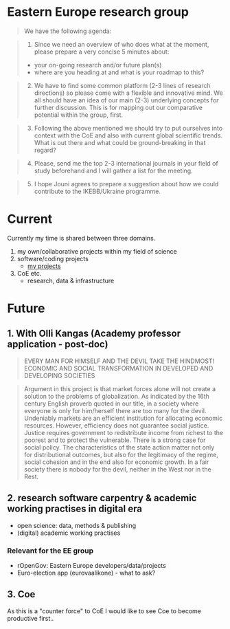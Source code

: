 # Eastern Europe research group

>We have the following agenda:

>1) Since we need an overview of who does what at the moment, please prepare a very concise 5 minutes about:
> - your on-going research and/or future plan(s)
> - where are you heading at and what is your roadmap to this?

>2) We have to find some common platform (2-3 lines of research directions) so please come with a flexible and innovative mind. We all should have an idea of our main (2-3) underlying concepts for further discussion. This is for mapping out our comparative potential within the group, first.

>3) Following the above mentioned we should try to put ourselves into context with the CoE and also with current global scientific trends. What is out there and what could be ground-breaking in that regard?

>4) Please, send me the top 2-3 international journals in your field of study beforehand and I will gather a list for the meeting.

>5) I hope Jouni agrees to prepare a suggestion about how we could contribute to the IKEBB/Ukraine programme. 

# Current

Currently my time is shared between three domains. 

1. my own/collaborative projects within my field of science
2. software/coding projects
    - [my projects](http://muuankarski.github.io/phdthesis/)
3.  CoE etc.
    - research, data & infrastructure

# Future

## 1. With Olli Kangas (Academy professor application - post-doc)

>EVERY MAN FOR HIMSELF AND THE DEVIL TAKE THE HINDMOST! ECONOMIC AND SOCIAL TRANSFORMATION IN DEVELOPED AND DEVELOPING SOCIETIES

>Argument in this project is that market forces alone will not create a solution to the problems of globalization. As indicated by the 16th century English proverb quoted in our title, in a society where everyone is only for him/herself there are too many for the devil. Undeniably markets are an efficient institution for allocating economic resources. However, efficiency does not guarantee social justice. Justice requires government to redistribute income from richest to the poorest and to protect the vulnerable. There is a strong case for social policy. The characteristics of the state action matter not only for distributional outcomes, but also for the legitimacy of the regime, social cohesion and in the end also for economic growth. In a fair society there is nobody for the devil, neither in the West nor in the Rest.

## 2. research software carpentry & academic working practises in digital era

- open science: data, methods & publishing
- (digital) academic working practises

### Relevant for the EE group

- rOpenGov: Eastern Europe developers/data/projects
- Euro-election app (eurovaalikone) - what to ask?

## 3. Coe

As this is a "counter force" to CoE I would like to see Coe to become productive first..


